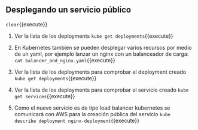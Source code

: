 ## Desplegando un servicio público
`clear`{{execute}}  

1. Ver la lista de los deployments
`kube get deployments`{{execute}} 


2. En Kubernetes tambien se pueden desplegar varios recursos por medio de un yaml, por ejemplo lanzar un nginx con un balanceador de carga:  
`cat balancer_and_nginx.yaml`{{execute}} 

3. Ver la lista de los deployments para comprobar el deployment creado 
`kube get deployments`{{execute}} 

3. Ver la lista de los deployments para comprobar el servicio creado 
`kube get services`{{execute}} 


4. Como el nuevo servicio es de tipo load balancer kubernetes se comunicará con AWS para la creación pública del servicio
`kube describe deployment nginx-deployment`{{execute}} 